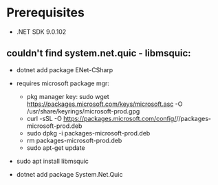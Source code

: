 # Prerequisites
- .NET SDK 9.0.102










## couldn't find system.net.quic - libmsquic:
- dotnet add package ENet-CSharp

- requires microsoft package mgr:
    - pkg manager key:  sudo wget https://packages.microsoft.com/keys/microsoft.asc -O /usr/share/keyrings/microsoft-prod.gpg
    - curl -sSL -O https://packages.microsoft.com/config/<distribution>/<version>/packages-microsoft-prod.deb
    - sudo dpkg -i packages-microsoft-prod.deb
    - rm packages-microsoft-prod.deb
    - sudo apt-get update
- sudo apt install libmsquic
- dotnet add package System.Net.Quic 
